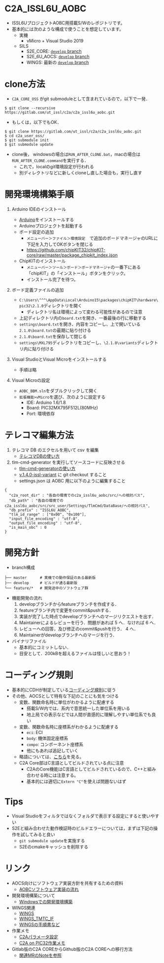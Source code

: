 # C2A_ISSL6U_AOBC
- ISSL6UプロジェクトAOBC用搭載S/Wのレポジトリです。
- 基本的には次のような構成で使うことを想定しています。
  - 実機
    - vMicro + Visual Studio 2019
  - SILS
    - S2E_CORE: [`develop` branch](https://github.com/ut-issl/s2e-core)
    - S2E_6U_AOCS: [`develop` branch](https://gitlab.com/ut_issl/s2e/s2e_6u_aocs)
    - WINGS: 最新の [`develop` branch](https://gitlab.com/ut_issl/wings/wings)

# clone方法
- `C2A_CORE_OSS` がgit submoduleとして含まれているので，以下で一発．
```
$ git clone --recursive https://gitlab.com/ut_issl/c2a/c2a_issl6u_aobc.git
```
-  もしくは，以下でもOK．
```
$ git clone https://gitlab.com/ut_issl/c2a/c2a_issl6u_aobc.git
$ cd c2a_user_oss/
$ git submodule init
$ git submodule update
```
- clone後， windowsの場合は`RUN_AFTER_CLONE.bat`，macの場合は`RUN_AFTER_CLONE.command`を実行する．
  - これで，localのgit環境設定が行われる
  - 別ディレクトリなどに新しくcloneし直した場合も，実行し直す


# 開発環境構築手順
1. Arduino IDEのインストール
   - [Arduino](https://www.arduino.cc/en/software)をインストールする
   - Arduinoプロジェクトを起動する
   - ボード設定の追加
     - `メニューバー＞ファイル＞環境設定`　で追加のボードマネージャのURLに下記を入力してOKボタンを閉じる
     - https://github.com/chipKIT32/chipKIT-core/raw/master/package_chipkit_index.json
   - ChipKITのインストール
     - `メニューバー＞ツール＞ボード＞ボードマネージャ`の一番下にある「chipKIT」の「インストール」ボタンをクリック。
     - インストール完了を待つ。
2. ボード定義ファイルの追加
   - `C:\Users\^^^\AppData\Local\Arduino15\packages\chipKIT\hardware\pic32\2.1.0`ディレクトリを開く
     - ディレクトリ名は環境によって変わる可能性があるので注意
   - 上記ディレクトリ内の`board.txt`を開き、一番最後の行に移動する
   - `settings\board.txt`を開き、内容をコピーし、上で開いている`2.1.0\board.txt`の最期に貼り付ける
   - `2.1.0\board.txt`を保存して閉じる
   - `settings\MXL795`ディレクトリをコピーし、`\2.1.0\variants`ディレクトリ内に貼り付ける

3. Visual StudioとVisual Microをインストールする
   - 手順は略

4. Visual Microの設定
   - `AOBC_BBM.sln`をダブルクリックして開く
   - `拡張機能>vMicro`を選び、次のように設定する
     - IDE: Arduino 1.6/1.8
     - Board: PIC32MX795F512L(80MHz)
     - Port: 環境依存


# テレコマ編集方法
1. テレコマ DB のエクセルを用いて csv を編集
   - [テレコマDBの使い方](https://github.com/ut-issl/tlm-cmd-db)
2. tlm-cmd-generator を実行してソースコードに反映させる
   - [tlm-cmd-generatorの使い方](https://github.com/ut-issl/c2a-tlm-cmd-code-generator)
   - [v.1.4.0-issl-variant](https://github.com/ut-issl/c2a-tlm-cmd-code-generator/tree/v1.4.0-issl-variant) に git checkout すること
   - settings.json は AOBC 用に以下のように編集すること
```
{
  "c2a_root_dir" : "各自の環境でのc2a_issl6u_aobc/src/への相対パス",
  "db_path" : "各自の環境でのc2a_issl6u_aobc/src/src_user/Settings/TlmCmd/DataBase/への相対パス",
  "db_prefix" : "ISSL6U_AOBC",
  "tlm_id_range" : ["0x00", "0x100"],
  "input_file_encoding" : "utf-8",
  "output_file_encoding" : "utf-8",
  "is_main_obc" : 0
}
```


# 開発方針
+ branch構成
```
├── master      # 実機での動作保証のある最新版
├── develop     # ビルドが通る最新版
└── feature/*   # 開発途中のソフトウェア群
```
+ 機能開発の流れ
	1. developブランチからfeatureブランチを作成する．
	2. featureブランチ内で変更をcommit&pushする．
	3. 実装が完了した時点でdevelopブランチへのマージリクエストを出す．
	4. Maintainerによるレビューを行う．問題があれば 5 へ．なければ 6 へ．
	5. レビューへの回答，及び修正のcommit&pushを行う． 4 へ．
	6. Maintainerがdevelopブランチへのマージを行う．
+ バイナリファイル
	- 基本的にコミットしない．
	- 目安として．200kBを超えるファイルは怪しいと思おう！


# コーディング規則
- 基本的にCDHが制定している[コーディング規則](https://gitlab.com/ut_issl/c2a/documents_oss/-/blob/master/General/CodingRule.md)に従う
- その他、AOCSとして特有な下記のことにも気をつける
  - 変数、関数命名時に単位がわかるように配慮する
    - 搭載S/W内では、系内で意思統一した単位系を用いる
    - 地上局での表示などでは人間が直感的に理解しやすい単位系でも良い
  - 変数、関数命名時に座標系がわかるように配慮する
    - `eci`: ECI
    - `body`: 機体固定座標系
    - `compo`: コンポーネント座標系
    - 他にもあれば追記していく
  - 略語については、[こちら](https://gitlab.com/ut_issl/c2a/c2a_core_oss/-/issues/77#note_568506174)を見る。
  - C2A Core部はC言語としてビルドされている点に注意
    - C2AのCore機能はC言語としてビルドされているので、C++と組み合わせる時には注意する。
    - 基本的には適切に`Extern "C"`を使えば問題ないはず

# Tips
- Visual Studioをフィルタではなくフォルダで表示する設定にすると使いやすい
- S2Eと組み合わせた動作検証時のビルドエラーについては，まずは下記の操作を試してみると良い
  - `git submodule update`を実施する
  - S2Eのcmakeキャッシュを削除する

# リンク
- AOCS向けにソフトウェア実装方針を共有するための資料
  - [AOBCソフトウェア実装の流れ](https://docs.google.com/document/d/14OuY41fJfsOdKE1TKaHTMnW9VLONgaY5A5TD-xbHqgo/edit)
- 開発環境構築について
  - [Windowsでの開発環境構築](https://docs.google.com/document/d/1D-qFvEHJL7lSSLtrswytTh9BjlI4bcp1ibxdYQCqYZw/edit)
- WINGS関連
  - [WINGS](https://gitlab.com/ut_issl/wings/wings)
  - [WINGS_TMTC_IF](https://gitlab.com/ut_issl/wings/wings_tmtc_if)
  - [WINGSの手順書など](https://drive.google.com/drive/folders/1SCELfyxr5oZQyx01R5A-9RA1Tbu2YvMI)
- 作業メモ
  - [C2Aパラメータ設定](https://docs.google.com/spreadsheets/d/1TC4UriiveSK-meA7cFga9Z1l7IFpGzfVQ6Lbi_XFUdk/edit#gid=0)
  - [C2A on PIC32作業メモ](https://docs.google.com/document/d/17qht6L0Rpsqb0js0d_csOZxUoAG2PunjISfkOXmWaYQ/edit#)
- Gitlab版のC2A COREからGithub版のC2A COREへの移行方法
  - [関連MRのNoteを参照](https://gitlab.com/ut_issl/c2a/c2a_issl6u_aobc/-/merge_requests/175)
